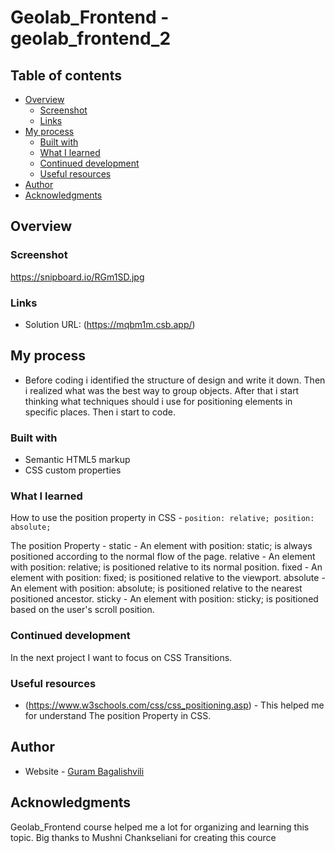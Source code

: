 # Geolab_Frontend - geolab_frontend_2

## Table of contents

- [Overview](#overview)
  - [Screenshot](#screenshot)
  - [Links](#links)
- [My process](#my-process)
  - [Built with](#built-with)
  - [What I learned](#what-i-learned)
  - [Continued development](#continued-development)
  - [Useful resources](#useful-resources)
- [Author](#author)
- [Acknowledgments](#acknowledgments)

## Overview

### Screenshot
	
https://snipboard.io/RGm1SD.jpg

### Links

- Solution URL: (https://mqbm1m.csb.app/)

## My process

- Before coding i identified the structure of design and write it down. Then i realized what was the best way to group objects. 
After that i start thinking what techniques should i use for positioning elements in specific places. Then i start to code.

### Built with

- Semantic HTML5 markup
- CSS custom properties

### What I learned

How to use the position property in CSS - ```position: relative; position: absolute;```

The position Property -	static - An element with position: static; is always positioned according to the normal flow of the page.
				relative - An element with position: relative; is positioned relative to its normal position.
				fixed - An element with position: fixed; is positioned relative to the viewport.
				absolute - An element with position: absolute; is positioned relative to the nearest positioned ancestor.
				sticky - An element with position: sticky; is positioned based on the user's scroll position.

### Continued development

In the next project I want to focus on CSS Transitions.

### Useful resources

- (https://www.w3schools.com/css/css_positioning.asp) - This helped me for understand The position Property in CSS.

## Author

- Website - [Guram Bagalishvili](https://www.linkedin.com/in/guram-bagalishvili-b992aa128/)


## Acknowledgments

Geolab_Frontend course helped me a lot for organizing and learning this topic. Big thanks to Mushni Chankseliani for creating this cource